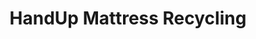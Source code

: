 ---
title: "HandUp Mattress Recycling"
url: /new-bedford/handup-mattress-recycling/
shop: Betten
---